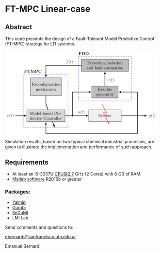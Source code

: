 # FT-MPC Linear-case

## Abstract
This code presents the design of a Fault-Tolerant Model Predictive Control (FT-MPC) strategy for LTI systems.

<p align="center">
	<img src="images/FTMPC.png" width="500">
</p>

Simulation results, based on two typical chemical industrial processes, are given to illustrate the implementation and performance of such approach.

## Requirements
- At least an i5-3337U CPU@2.7 GHz (2 Cores) with 6 GB of RAM.
- [Matlab software](https://mathworks.com/) R2016b or greater

### Packages:
- [Yalmip](https://yalmip.github.io/)
- [Gurobi](https://www.gurobi.com/)
- [SeDuMi](http://sedumi.ie.lehigh.edu/)
- LMI Lab


Send comments and questions to:

ebernardi@sanfrancisco.utn.edu.ar

Emanuel Bernardi